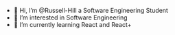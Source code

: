 - 👋 Hi, I’m @Russell-Hill a Software Engineering Student
- 👀 I’m interested in Software Engineering
- 🌱 I’m currently learning React and React+

<!---
Russell-Hill/Russell-Hill is a ✨ special ✨ repository because its `README.md` (this file) appears on your GitHub profile.
You can click the Preview link to take a look at your changes.
--->
